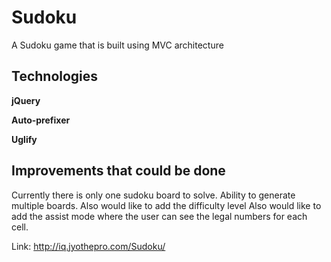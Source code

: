 Sudoku
===============
A Sudoku game that is built using MVC architecture

Technologies
---

**jQuery**  

**Auto-prefixer** 

**Uglify**

Improvements that could be done
---
Currently there is only one sudoku board to solve. Ability to generate multiple boards.
Also would like to add the difficulty level
Also would like to add the assist mode where the user can see the legal numbers for each cell.


Link: http://iq.jyothepro.com/Sudoku/
